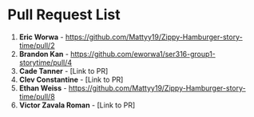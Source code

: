 # Pull Request List

1. **Eric Worwa** - https://github.com/Mattyy19/Zippy-Hamburger-story-time/pull/2
2. **Brandon Kan** - https://github.com/eworwa1/ser316-group1-storytime/pull/4
3. **Cade Tanner** - [Link to PR]
4. **Clev Constantine** - [Link to PR]
5. **Ethan Weiss** - https://github.com/Mattyy19/Zippy-Hamburger-story-time/pull/8
6. **Victor Zavala Roman** - [Link to PR]
